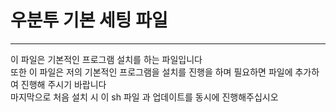 # 우분투 기본 세팅 파일
---
이 파일은 기본적인 프로그램 설치를 하는 파일입니다<br>
또한 이 파일은 저의 기본적인 프로그램을 설치를 진행을 하며 필요하면 파일에 추가하여 진행해 주시기 바랍니다<br>
마지막으로 처음 설치 시 이 sh 파일 과 업데이트를 동시에 진행해주십시오